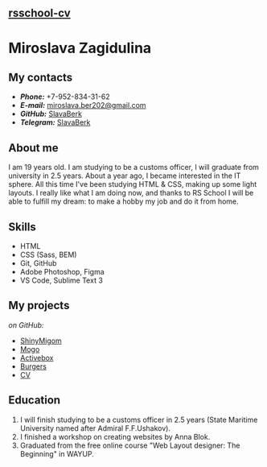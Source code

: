 [rsschool-cv](https://slavaberk.github.io/rsschool-cv/)
------------------------------------------
# Miroslava Zagidulina

## My contacts
- ***Phone:*** +7-952-834-31-62
- ***E-mail:*** miroslava.ber202@gmail.com
- ***GitHub:*** [SlavaBerk](https://github.com/SlavaBerk)
- ***Telegram:*** [SlavaBerk](t.me/slavaberk)

## About me
I am 19 years old. I am studying to be a customs officer, I will graduate from university in 2.5 years. About a year ago, I became interested in the IT sphere. All this time I've been studying HTML & CSS, making up some light layouts. I really like what I am doing now, and thanks to RS School I will be able to fulfill my dream: to make a hobby my job and do it from home.

## Skills
- HTML
- CSS (Sass, BEM)
- Git, GitHub
- Adobe Photoshop, Figma
- VS Code, Sublime Text 3

<!-- add a code example later -->

## My projects
*on GitHub:*
- [ShinyMigom](https://slavaberk.github.io/Shiny-Migom/)
- [Mogo](https://slavaberk.github.io/Mogo/)
- [Activebox](https://slavaberk.github.io/Activebox/)
- [Burgers](https://slavaberk.github.io/Burger/)
- [CV](https://github.com/SlavaBerk/rsschool-cv/blob/gh-pages/cv.md)

## Education
1. I will finish studying to be a customs officer in 2.5 years (State Maritime University named after Admiral F.F.Ushakov).
2. I finished a workshop on creating websites by Anna Blok.
3. Graduated from the free online course "Web Layout designer: The Beginning" in WAYUP.